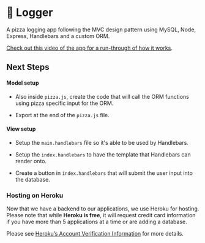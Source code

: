 # :pizza: Logger
A pizza logging app following the MVC design pattern using MySQL, Node, Express, Handlebars and a custom ORM.

[Check out this video of the app for a run-through of how it works](pizza_demo.mp4).

## Next Steps

#### Model setup

* Also inside `pizza.js`, create the code that will call the ORM functions using pizza specific input for the ORM.

* Export at the end of the `pizza.js` file.

#### View setup

* Setup the `main.handlebars` file so it's able to be used by Handlebars.

* Setup the `index.handlebars` to have the template that Handlebars can render onto.

* Create a button in `index.handlebars` that will submit the user input into the database.

### Hosting on Heroku

Now that we have a backend to our applications, we use Heroku for hosting. Please note that while **Heroku is free**, it will request credit card information if you have more than 5 applications at a time or are adding a database. 

Please see [Heroku’s Account Verification Information](https://devcenter.heroku.com/articles/account-verification) for more details. 

